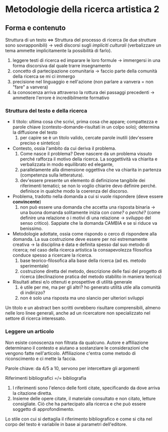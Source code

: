 # Metodologie della ricerca artistica 2

## Forma e contenuto

Struttura di un testo <=> Struttura del processo di ricerca (le due strutture sono sovrapponibili) -> vedi discorsi sugli *impliciti culturali* (verbalizzare un tema ammette implicitamente la possibilità di farlo).

1) leggere testi di ricerca ed imparare le loro formule -> immergersi in una forma discorsiva dal quale trarre insegnamento
2) concetto di partecipazione comunitaria -> faccio parte della comunità della ricerca se mi ci immergo
3) precisione nel linguaggio e nell'azione (non parlare a vanvera = non "fare" a vanvera)
4) la conoscenza arriva attraverso la rottura dei passaggi precedenti -> ammettere l'errore è incredibilmente formativo

### Struttura del testo e della ricerca

- Il titolo: ultima cosa che scrivi, prima cosa che appare; compattezza e parole chiave (contesto-domande-risultati in un colpo solo); determina la diffusione del testo
  1) per capire se è un titolo valido, cercate parole inutili (dev'essere preciso e sintetico)
- Contesto, ossia l'ambito da cui deriva il problema. 
  1) Come nasce il problema? Deve nascere da un problema vissuto perché rafforza il motivo della ricerca. La soggettività va chiarita e verbalizzata in modo equilibrato ed elegante, 
  2) parallelamente alla dimensione oggettiva che va chiarita in partenza (competenza sulla letteratura).
  3) dev'essere presente un elemento di definizione tangibile dei riferimenti tematici; se non lo voglio chiarire devo definire perché. definisce in qualche modo la coerenza del discorso.
- Problema, tradotto nella domanda a cui si vuole rispondere (deve essere **convincente**) 
  1) non può essere una domanda che accetta una risposta binaria -> una buona domanda solitamente inizia con *come?* o *perché?* (come definire una relazione o i motivi di una relazione -> sviluppo del senso critico). Sappiate che la domanda CAMBIA e se si riduce va benissimo.
- Metodologie adottate, ossia come rispondo o cerco di rispondere alla domanda. La sua costruzione deve essere per noi estremamente creativa -> la disciplina è data e definita spesso dal suo metodo di ricerca; nel caso della ricerca artistica la consapevolezza filosofica conduce spesso a ricercare la ricerca.
  1) base teorico-filosofica alla base della ricerca (ad es. metodo sperimentale)
  2) costruzione diretta del metodo, descrizione delle fasi del progetto di ricerca (declinazione pratica del metodo stabilito in maniera teorica)
- Risultati attesi e/o ottenuti e prospettive di utilità generale
  1) è utile per me, ma per gli altri? ho generato utilità utile alla comunità di indirizzo?
  2) non è solo una risposta ma uno slancio per ulteriori sviluppi

Un titolo e un abstract ben scritti ovrebbero risultare comprensibili, almeno nelle loro linee generali, anche ad un ricercatore non specializzato nel settore di ricerca interessato.

### Leggere un articolo

Non esiste conoscenza non filtrata da qualcuno. Autore e affiliazione determinano il contesto e aiutano a sostanziare le considerazioni che vengono fatte nell'articolo. Affiliazione c'entra come metodo di riconscimento e ci mette la faccia.

Parole chiave: da 4/5 a 10, servono per intercettare gli argomenti

Riferimenti bibliografici =/= bibliografia
1) I riferimenti sono l'elenco delle fonti citate, specificando da dove arriva la citazione diretta.
2) Insieme delle opere citate, il materiale consultato e non citato, letture consigliate. Ciò che ha partecipato alla ricerca e che può essere soggetto di approfondimento.

Lo stile con cui si dettaglia il riferimento bibliografico e come si cita nel corpo del testo è variabile in base ai parametri dell'editore.